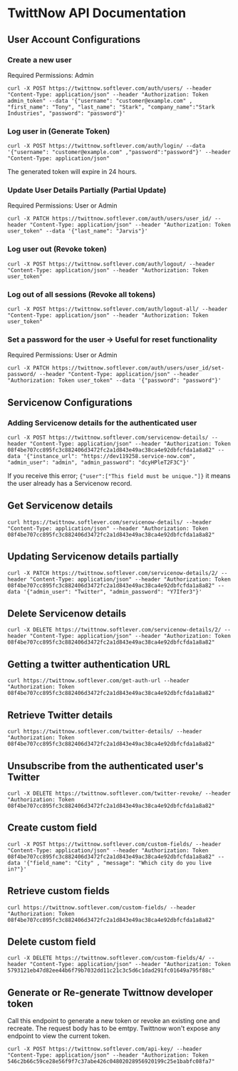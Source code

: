 # TwittNow API Documentation

## User Account Configurations

### Create a new user

Required Permissions: Admin

    curl -X POST https://twittnow.softlever.com/auth/users/ --header "Content-Type: application/json" --header "Authorization: Token admin_token" --data '{"username": "customer@example.com" , "first_name": "Tony", "last_name": "Stark", "company_name":"Stark Industries", "password": "password"}'


### Log user in (Generate Token)

    curl -X POST https://twittnow.softlever.com/auth/login/ --data '{"username": "customer@example.com" ,"password":"password"}' --header "Content-Type: application/json"


The generated token will expire in 24 hours.

### Update User Details Partially (Partial Update)

Required Permissions: User or Admin

    curl -X PATCH https://twittnow.softlever.com/auth/users/user_id/ --header "Content-Type: application/json" --header "Authorization: Token user_token" --data '{"last_name": "Jarvis"}'


### Log user out (Revoke token)

    curl -X POST https://twittnow.softlever.com/auth/logout/ --header "Content-Type: application/json" --header "Authorization: Token user_token"


### Log out of all sessions (Revoke all tokens)

    curl -X POST https://twittnow.softlever.com/auth/logout-all/ --header "Content-Type: application/json" --header "Authorization: Token user_token"


### Set a password for the user -> Useful for reset functionality

Required Permissions: User or Admin

    curl -X PATCH https://twittnow.softlever.com/auth/users/user_id/set-password/ --header "Content-Type: application/json" --header "Authorization: Token user_token" --data '{"password": "password"}'


## Servicenow Configurations

### Adding Servicenow details for the authenticated user

    curl -X POST https://twittnow.softlever.com/servicenow-details/ --header "Content-Type: application/json" --header "Authorization: Token 08f4be707cc895fc3c882406d3472fc2a1d843e49ac38ca4e92dbfcfda1a8a82" --data '{"instance_url": "https://dev119258.service-now.com", "admin_user": "admin", "admin_password": "dcyHPleT2F3C"}'


If you receive this error; `{"user":["This field must be unique."]}` it means the user already has a Servicenow record.


## Get Servicenow details

    curl https://twittnow.softlever.com/servicenow-details/ --header "Content-Type: application/json" --header "Authorization: Token 08f4be707cc895fc3c882406d3472fc2a1d843e49ac38ca4e92dbfcfda1a8a82"


## Updating Servicenow details partially

    curl -X PATCH https://twittnow.softlever.com/servicenow-details/2/ --header "Content-Type: application/json" --header "Authorization: Token 08f4be707cc895fc3c882406d3472fc2a1d843e49ac38ca4e92dbfcfda1a8a82" --data '{"admin_user": "Twitter", "admin_password": "Y7Ifer3"}'


## Delete Servicenow details

    curl -X DELETE https://twittnow.softlever.com/servicenow-details/2/ --header "Content-Type: application/json" --header "Authorization: Token 08f4be707cc895fc3c882406d3472fc2a1d843e49ac38ca4e92dbfcfda1a8a82"


## Getting a twitter authentication URL

    curl https://twittnow.softlever.com/get-auth-url --header "Authorization: Token 08f4be707cc895fc3c882406d3472fc2a1d843e49ac38ca4e92dbfcfda1a8a82"


## Retrieve Twitter details

    curl https://twittnow.softlever.com/twitter-details/ --header "Authorization: Token 08f4be707cc895fc3c882406d3472fc2a1d843e49ac38ca4e92dbfcfda1a8a82"


## Unsubscribe from the authenticated user's Twitter

    curl -X DELETE https://twittnow.softlever.com/twitter-revoke/ --header "Authorization: Token 08f4be707cc895fc3c882406d3472fc2a1d843e49ac38ca4e92dbfcfda1a8a82"


## Create custom field
    
    curl -X POST https://twittnow.softlever.com/custom-fields/ --header "Content-Type: application/json" --header "Authorization: Token 08f4be707cc895fc3c882406d3472fc2a1d843e49ac38ca4e92dbfcfda1a8a82" --data '{"field_name": "City" , "message": "Which city do you live in?"}'

## Retrieve custom fields

    curl https://twittnow.softlever.com/custom-fields/ --header "Authorization: Token 08f4be707cc895fc3c882406d3472fc2a1d843e49ac38ca4e92dbfcfda1a8a82"

## Delete custom field

    curl -X DELETE https://twittnow.softlever.com/custom-fields/4/ --header "Content-Type: application/json" --header "Authorization: Token 5793121eb47d82ee44b6f79b7032dd11c21c3c5d6c1dad291fc01649a795f88c"

## Generate or Re-generate Twittnow developer token
Call this endpoint to generate a new token or revoke an existing one and recreate. The request body has to be emtpy. Twittnow won't expose any endpoint to view the current token.

    curl -X POST https://twittnow.softlever.com/api-key/ --header "Content-Type: application/json" --header "Authorization: Token 546c2b66c59ce28e56f9f7c37abe426c04802028956920199c25e1babfc08fa7"

